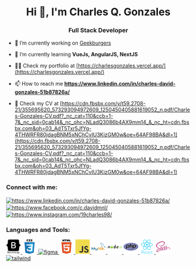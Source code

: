 <h1 align="center">Hi 👋, I'm Charles Q. Gonzales</h1>
<h3 align="center">Full Stack Developer</h3>

- 🔭 I’m currently working on [Geekburgers](https://github.com/CharlesQGonzales/GeekBurgers-laravel)

- 🌱 I’m currently learning **VueJs, AngularJS, NextJS**

- 👨‍💻 Check my portfolio at [https://charlesgonzales.vercel.app/](https://charlesgonzales.vercel.app/)

- 📫 How to reach me **https://www.linkedin.com/in/charles-david-gonzales-51b87826a/**

- 📄 Check my CV at [https://cdn.fbsbx.com/v/t59.2708-21/355695620_573293094972609_1250450405881619052_n.pdf/Charles-Gonzales-CV.pdf?_nc_cat=110&ccb=1-7&_nc_sid=0cab14&_nc_ohc=NLadQ3086b4AX9mm14_&_nc_ht=cdn.fbsbx.com&oh=03_AdT5Txr5JfYg-4THWRFR80jdagBNM5xNChCvIU3KizGM0w&oe=64AF98BA&dl=1](https://cdn.fbsbx.com/v/t59.2708-21/355695620_573293094972609_1250450405881619052_n.pdf/Charles-Gonzales-CV.pdf?_nc_cat=110&ccb=1-7&_nc_sid=0cab14&_nc_ohc=NLadQ3086b4AX9mm14_&_nc_ht=cdn.fbsbx.com&oh=03_AdT5Txr5JfYg-4THWRFR80jdagBNM5xNChCvIU3KizGM0w&oe=64AF98BA&dl=1)

<h3 align="left">Connect with me:</h3>
<p align="left">
<a href="https://linkedin.com/in/https://www.linkedin.com/in/charles-david-gonzales-51b87826a/" target="blank"><img align="center" src="https://raw.githubusercontent.com/rahuldkjain/github-profile-readme-generator/master/src/images/icons/Social/linked-in-alt.svg" alt="https://www.linkedin.com/in/charles-david-gonzales-51b87826a/" height="30" width="40" /></a>
<a href="https://fb.com/https://www.facebook.com/c.davidmnl/" target="blank"><img align="center" src="https://raw.githubusercontent.com/rahuldkjain/github-profile-readme-generator/master/src/images/icons/Social/facebook.svg" alt="https://www.facebook.com/c.davidmnl/" height="30" width="40" /></a>
<a href="https://instagram.com/https://www.instagram.com/19charles98/" target="blank"><img align="center" src="https://raw.githubusercontent.com/rahuldkjain/github-profile-readme-generator/master/src/images/icons/Social/instagram.svg" alt="https://www.instagram.com/19charles98/" height="30" width="40" /></a>
</p>

<h3 align="left">Languages and Tools:</h3>
<p align="left"> <a href="https://getbootstrap.com" target="_blank" rel="noreferrer"> <img src="https://raw.githubusercontent.com/devicons/devicon/master/icons/bootstrap/bootstrap-plain-wordmark.svg" alt="bootstrap" width="40" height="40"/> </a> <a href="https://www.w3schools.com/css/" target="_blank" rel="noreferrer"> <img src="https://raw.githubusercontent.com/devicons/devicon/master/icons/css3/css3-original-wordmark.svg" alt="css3" width="40" height="40"/> </a> <a href="https://www.figma.com/" target="_blank" rel="noreferrer"> <img src="https://www.vectorlogo.zone/logos/figma/figma-icon.svg" alt="figma" width="40" height="40"/> </a> <a href="https://www.w3.org/html/" target="_blank" rel="noreferrer"> <img src="https://raw.githubusercontent.com/devicons/devicon/master/icons/html5/html5-original-wordmark.svg" alt="html5" width="40" height="40"/> </a> <a href="https://developer.mozilla.org/en-US/docs/Web/JavaScript" target="_blank" rel="noreferrer"> <img src="https://raw.githubusercontent.com/devicons/devicon/master/icons/javascript/javascript-original.svg" alt="javascript" width="40" height="40"/> </a> <a href="https://www.mysql.com/" target="_blank" rel="noreferrer"> <img src="https://raw.githubusercontent.com/devicons/devicon/master/icons/mysql/mysql-original-wordmark.svg" alt="mysql" width="40" height="40"/> </a> <a href="https://nodejs.org" target="_blank" rel="noreferrer"> <img src="https://raw.githubusercontent.com/devicons/devicon/master/icons/nodejs/nodejs-original-wordmark.svg" alt="nodejs" width="40" height="40"/> </a> <a href="https://www.php.net" target="_blank" rel="noreferrer"> <img src="https://raw.githubusercontent.com/devicons/devicon/master/icons/php/php-original.svg" alt="php" width="40" height="40"/> </a> <a href="https://reactjs.org/" target="_blank" rel="noreferrer"> <img src="https://raw.githubusercontent.com/devicons/devicon/master/icons/react/react-original-wordmark.svg" alt="react" width="40" height="40"/> </a> <a href="https://sass-lang.com" target="_blank" rel="noreferrer"> <img src="https://raw.githubusercontent.com/devicons/devicon/master/icons/sass/sass-original.svg" alt="sass" width="40" height="40"/> </a> <a href="https://tailwindcss.com/" target="_blank" rel="noreferrer"> <img src="https://www.vectorlogo.zone/logos/tailwindcss/tailwindcss-icon.svg" alt="tailwind" width="40" height="40"/> </a> </p>

